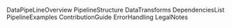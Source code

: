 DataPipeLineOverview
PipelineStructure
DataTransforms
DependenciesList
PipelineExamples
ContributionGuide
ErrorHandling
LegalNotes
